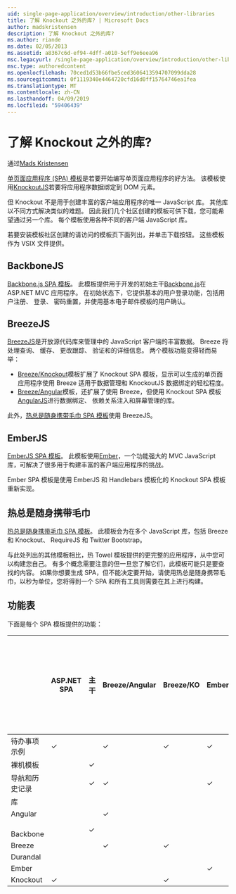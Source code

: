 ```yaml
---
uid: single-page-application/overview/introduction/other-libraries
title: 了解 Knockout 之外的库? | Microsoft Docs
author: madskristensen
description: 了解 Knockout 之外的库?
ms.author: riande
ms.date: 02/05/2013
ms.assetid: a8367c6d-ef94-4dff-a010-5eff9e6eea96
msc.legacyurl: /single-page-application/overview/introduction/other-libraries
msc.type: authoredcontent
ms.openlocfilehash: 70ced1d53b66fbe5ced3606413594707099dda28
ms.sourcegitcommit: 0f1119340e4464720cfd16d0ff15764746ea1fea
ms.translationtype: MT
ms.contentlocale: zh-CN
ms.lasthandoff: 04/09/2019
ms.locfileid: "59406439"
---
```

# <a name="know-a-library-other-than-knockout"></a>了解 Knockout 之外的库?

通过[Mads Kristensen](https://github.com/madskristensen)

[单页面应用程序 (SPA) 模板](knockoutjs-template.md)是若要开始编写单页面应用程序的好方法。 该模板使用[KnockoutJS](http://knockoutjs.com/)若要将应用程序数据绑定到 DOM 元素。

但 Knockout 不是用于创建丰富的客户端应用程序的唯一 JavaScript 库。 其他库以不同方式解决类似的难题。 因此我们几个社区创建的模板可供下载，您可能希望通过另一个库。 每个模板使用各种不同的客户端 JavaScript 库。

若要安装模板社区创建的请访问的模板页下面列出，并单击下载按钮。 这些模板作为 VSIX 文件提供。

## <a name="backbonejs"></a>BackboneJS

[Backbone.js SPA 模板](../templates/backbonejs-template.md)。 此模板提供用于开发的初始主干[Backbone.js](http://backbonejs.org/)在 ASP.NET MVC 应用程序。 在初始状态下，它提供基本的用户登录功能，包括用户注册、 登录、 密码重置，并使用基本电子邮件模板的用户确认。

## <a name="breezejs"></a>BreezeJS

[BreezeJS](http://www.breezejs.com/?utm_source=ms-spa)是开放源代码库来管理中的 JavaScript 客户端的丰富数据。 Breeze 将处理查询、 缓存、 更改跟踪、 验证和的详细信息。 两个模板功能变得轻而易举：

- [Breeze/Knockout](../templates/breezeknockout-template.md)模板扩展了 Knockout SPA 模板，显示可以生成的单页面应用程序使用 Breeze 适用于数据管理和 KnockoutJS 数据绑定的轻松程度。
- [Breeze/Angular](../templates/breezeangular-template.md)模板，还扩展了使用 Breeze，但使用 Knockout SPA 模板[AngularJS](http://angularjs.org)进行数据绑定、 依赖关系注入和屏幕管理的库。

此外，[热总是随身携带毛巾 SPA 模板](../templates/hottowel-template.md)使用 BreezeJS。

## <a name="emberjs"></a>EmberJS

[EmberJS SPA 模板](../templates/emberjs-template.md)。 此模板使用[Ember](http://emberjs.com/)，一个功能强大的 MVC JavaScript 库，可解决了很多用于构建丰富的客户端应用程序的挑战。

Ember SPA 模板是使用 EmberJS 和 Handlebars 模板化的 Knockout SPA 模板重新实现。

## <a name="hot-towel"></a>热总是随身携带毛巾

[热总是随身携带毛巾 SPA 模板](../templates/hottowel-template.md)。 此模板会为在多个 JavaScript 库，包括 Breeze 和 Knockout、 RequireJS 和 Twitter Bootstrap。

与此处列出的其他模板相比，热 Towel 模板提供的更完整的应用程序，从中您可以构建您自己。 有多个概念需要注意的但一旦您了解它们，此模板可能只是要查找的内容。 如果你想要生成 SPA，但不能决定要开始，请使用热总是随身携带毛巾，以秒为单位，您将得到一个 SPA 和所有工具则需要在其上进行构建。

## <a name="feature-table"></a>功能表

下面是每个 SPA 模板提供的功能：


|                        | ASP.NET SPA | 主干 | Breeze/Angular | Breeze/KO |  Ember   | 热总是随身携带毛巾 |
|------------------------|-------------|----------|----------------|-----------|----------|-----------|
|      待办事项示例       |  &#10003;   |          |    &#10003;    | &#10003;  | &#10003; |           |
|     裸机模板      |             | &#10003; |                |           |          | &#10003;  |
| 导航和历史记录 |             | &#10003; |    &#10003;    |           | &#10003; | &#10003;  |
|        库       |             |          |                |           |          |           |
|        Angular         |             |          |    &#10003;    |           |          |           |
|    &#8195;Backbone     |             | &#10003; |                |           |          |           |
|         Breeze         |             |          |    &#10003;    | &#10003;  |          | &#10003;  |
|        Durandal        |             |          |                |           |          | &#10003;  |
|         Ember          |             |          |                |           | &#10003; |           |
|        Knockout        |  &#10003;   |          |                | &#10003;  |          | &#10003;  |

